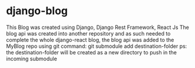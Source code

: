 # django-blog
This Blog was created using Django, Django Rest Framework, React Js
The blog api was created into another repository and as such needed to complete the whole django-react blog, 
the blog api was added to the MyBlog repo using git command: git submodule add <remote-url> destination-folder
ps: the destination-folder will be created as a new directory to push in the incoming submodule
